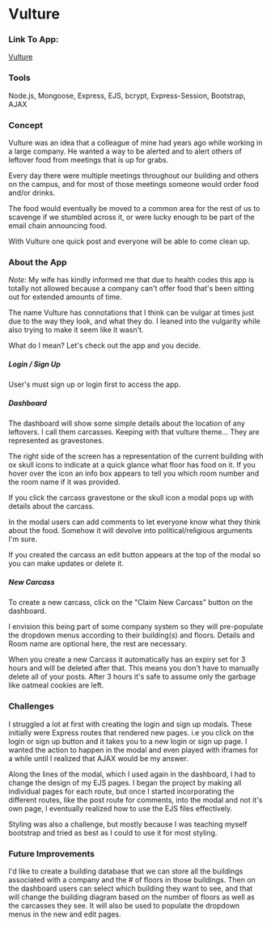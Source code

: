 # Vulture

### Link To App:
[Vulture](https://fathomless-earth-14807.herokuapp.com/dashboard)

### Tools
Node.js, Mongoose, Express, EJS, bcrypt, Express-Session, Bootstrap, AJAX

### Concept
Vulture was an idea that a colleague of mine had years ago while working in a large company. He wanted a way to be alerted and to alert others of leftover food from meetings that is up for grabs.

Every day there were multiple meetings throughout our building and others on the campus, and for most of those meetings someone would order food and/or drinks.

The food would eventually be moved to a common area for the rest of us to scavenge if we stumbled across it, or were lucky enough to be part of the email chain announcing food.

With Vulture one quick post and everyone will be able to come clean up.

### About the App
_Note:_ My wife has kindly informed me that due to health codes this app is totally not allowed because a company can't offer food that's been sitting out for extended amounts of time.

The name Vulture has connotations that I think can be vulgar at times just due to the way they look, and what they do. I leaned into the vulgarity while also trying to make it seem like it wasn't.

What do I mean? Let's check out the app and you decide.

##### Login / Sign Up
User's must sign up or login first to access the app.

##### Dashboard
The dashboard will show some simple details about the location of any leftovers. I call them carcasses. Keeping with that vulture theme... They are represented as gravestones.

The right side of the screen has a representation of the current building with ox skull icons to indicate at a quick glance what floor has food on it. If you hover over the icon an info box appears to tell you which room number and the room name if it was provided.

If you click the carcass gravestone or the skull icon a modal pops up with details about the carcass.

In the modal users can add comments to let everyone know what they think about the food. Somehow it will devolve into political/religious arguments I'm sure.

If you created the carcass an edit button appears at the top of the modal so you can make updates or delete it.

##### New Carcass
To create a new carcass, click on the "Claim New Carcass" button on the dashboard.

I envision this being part of some company system so they will pre-populate the dropdown menus according to their building(s) and floors. Details and Room name are optional here, the rest are necessary.

When you create a new Carcass it automatically has an expiry set for 3 hours and will be deleted after that. This means you don't have to manually delete all of your posts. After 3 hours it's safe to assume only the garbage like oatmeal cookies are left.

### Challenges
I struggled a lot at first with creating the login and sign up modals. These initially were Express routes that rendered new pages. i.e you click on the login or sign up button and it takes you to a new login or sign up page. I wanted the action to happen in the modal and even played with iframes for a while until I realized that AJAX would be my answer.

Along the lines of the modal, which I used again in the dashboard, I had to change the design of my EJS pages. I began the project by making all individual pages for each route, but once I started incorporating the different routes, like the post route for comments, into the modal and not it's own page, I eventually realized how to use the EJS files effectively.

Styling was also a challenge, but mostly because I was teaching myself bootstrap and tried as best as I could to use it for most styling.

### Future Improvements
I'd like to create a building database that we can store all the buildings associated with a company and the # of floors in those buildings. Then on the dashboard users can select which building they want to see, and that will change the building diagram based on the number of floors as well as the carcasses they see. It will also be used to populate the dropdown menus in the new and edit pages.
